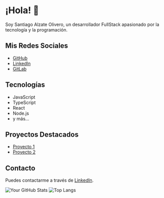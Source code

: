 # ¡Hola! 👋

Soy Santiago Alzate Olivero, un desarrollador FullStack apasionado por la tecnología y la programación.

## Mis Redes Sociales

- [GitHub](https://github.com/expein)
- [LinkedIn](https://www.linkedin.com/in/santiagoalzateolivero/)
- [GitLab](https://gitlab.com/santyalzateo05)

## Tecnologías

- JavaScript
- TypeScript
- React
- Node.js
- y más...

## Proyectos Destacados

- [Proyecto 1](https://github.com/expein/proyecto1)
- [Proyecto 2](https://github.com/expein/proyecto2)

## Contacto

Puedes contactarme a través de [LinkedIn](https://www.linkedin.com/in/santiagoalzateolivero/).

![Your GitHub Stats](https://github-readme-stats.vercel.app/api?username=expein&show_icons=true&theme=dark&count_private=true)
![Top Langs](https://github-readme-stats.vercel.app/api/top-langs/?username=expein&layout=pie&theme=dark)
